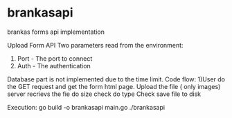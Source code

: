 # brankasapi
 brankas forms api implementation 

Upload Form API
Two parameters read from the environment:
1) Port - The port to connect
2) Auth - The authentication

Database part is not implemented due to the time limit.
Code flow:
    1)User do the GET request and get the form html page.
    Upload the file ( only images)
    server recrievs the fie
    do size check
    do type Check
    save file to disk

Execution:
go build -o brankasapi main.go
./brankasapi

